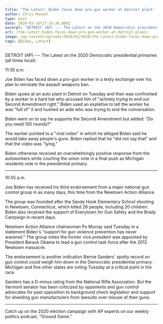 ```yaml
---
title: 'The Latest: Biden faces down pro-gun worker at Detroit plant'
author: Chris Manoel
type: post
date: 2020-03-10T17:18:39.000Z
excerpt: 'DETROIT (AP) --- The Latest on the 2020 Democratic presidential primaries (all times local):11:35 a.m.Joe Biden has faced down a pro-gun worker in a testy exchange over his plan to reinstate the assault weapons ban.Biden spoke at an auto plant in Detroit on Tuesday and then was confronted by a worker in a hard hat&hellip;'
url: /the-latest-biden-faces-down-pro-gun-worker-at-detroit-plant/
image: /wp-content/uploads/2020/03/3619/the-latest-biden-faces-down-pro-gun-worker-at-detroit-plant.jpg
tags: [Biden, Latest]
---
```


DETROIT (AP) --- The Latest on the 2020 Democratic presidential primaries (all times local):

11:35 a.m.

Joe Biden has faced down a pro-gun worker in a testy exchange over his plan to reinstate the assault weapons ban.

Biden spoke at an auto plant in Detroit on Tuesday and then was confronted by a worker in a hard hat who accused him of "actively trying to end our Second Amendment right." Biden used an expletive to tell the worker he was "full of" it and hushed an aide who was trying to end the conversation.

Biden went on to say he supports the Second Amendment but added: "Do you need 100 rounds?"

The worker pointed to a "viral video" in which he alleged Biden said he would take away people's guns. Biden replied that he "did not say that" and that the video was "lying."

Biden otherwise received an overwhelmingly positive response from the autoworkers while courting the union vote in a final push as Michigan residents vote in the presidential primary.

* * *

10:55 a.m.

Joe Biden has received his third endorsement from a major national gun control group in as many days, this time from the Newtown Action Alliance.

The group was founded after the Sandy Hook Elementary School shooting in Newtown, Connecticut, which killed 26 people, including 20 children. Biden also received the support of Everytown for Gun Safety and the Brady Campaign in recent days.

Newtown Action Alliance chairwoman Po Murray said Tuesday in a statement Biden's "support for gun violence prevention has never wavered." The group notes the former vice president was appointed by President Barack Obama to lead a gun control task force after the 2012 Newtown massacre.

The endorsement is another indication Bernie Sanders' spotty record on gun control could weigh him down in the Democratic presidential primary. Michigan and five other states are voting Tuesday at a critical point in the race.

Sanders has a D-minus rating from the National Rifle Association. But the Vermont senator has been criticized by opponents and gun control advocates for past opposition to background check legislation and support for shielding gun manufacturers from lawsuits over misuse of their guns.

* * *

Catch up on the 2020 election campaign with AP experts on our weekly politics podcast, "Ground Game."
